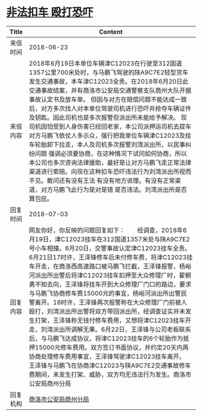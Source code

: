 # <a href="http://www.shangluo.gov.cn/zmhd/ldxxxx.jsp?urltype=leadermail.LeaderMailContentUrl&wbtreeid=1112&leadermailid=4782">非法扣车 殴打恐吓</a>
|Title|Content|
|:---:|---|
|来信时间|2018-06-23|
|来信内容|2018年6月19日本单位车辆津C12023在行驶至312国道1357公里700米处时，与马鹏飞驾驶的陕A9C7E2轻型货车发生交通事故，本车津C12023全责。在2018年6月20日此交通事故结案，并有商洛市公安局交通警察支队商州大队开据事故认定书及放车单。 但因与对方在赔偿问题不能达成一致后，对方多次找人对本单位驾驶司机进行恐吓并抢夺车辆证件及钥匙。因此司机也是多次报警但派出所未能给予解决。 现司机因怕受到人身伤害已经回老家，本公司派押运司机去提车 对方马鹏飞依仗人多示众，强行把我单位车辆津C12023及挂车轮胎卸下拉走，本人及司机多次报警刘湾派出所，以民事纠纷问题 强调必须要协商，在这种情况下试问如何协商，所以本公司也多次咨询法律援助，最好是让对方马鹏飞走正常法律渠道进行索赔。向现在这种扣车恐吓违法行为刘湾派出所视而不见。敢问还有没有王法 有没有地方说理。有没有正常渠道，对方马鹏飞此行为是对是错 是否违法。刘湾派出所是否算包庇。|
|回复时间|2018-07-03|
|回复内容|网友你好，你反映的问题回复如下：　　经调查，2018年6月19日，津C12023挂车在312国道1357米处与陕A9C7E2号小车相撞。6月20日，交警事故认定津C12023挂车全责。6月21日17时许，王泽锋修车后未付修车费，将津C12023挂车开走，在商洛西高速路口被马鹏飞拦截，王泽锋报警，杨峪河派出所出警后将津C12023挂车扣押至大众修理厂时，翟朝勇不知去向，王泽锋将挂车开到大众修理厂门口的路边，要求与马鹏飞协商修车费15000元的事宜，杨峪河派出所出警民警离开。18时许，王泽锋再次报警称在大众修理厂门前被人殴打，刘湾派出所出警将双方带回派出所，经调查证实并未发生打架，王泽锋称无钱付修车费用，又想将津C12023挂车开走，刘湾派出所调解无果。6月22日，王泽锋与公司老板联系后，与马鹏飞达成协议，将津C12023挂车的6个轮胎作为抵押15000元修车费用。双方签订书面协议，并约定20天内再协商处理修车费用事宜，王泽锋驾驶津C12023挂车离开。    王泽锋与马鹏飞在协商津C12023与陕A9C7E2交通事故修车费期间，未发生打架、威胁，双方均无违法行为发生。商洛市公安局商州分局|
|回复机构|<a href="../../categories/agencies/商洛市公安局商州分局.md">商洛市公安局商州分局</a>|